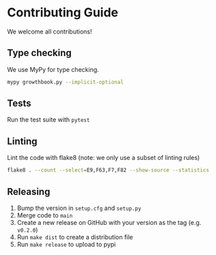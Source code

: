 # Contributing Guide

We welcome all contributions!

## Type checking

We use MyPy for type checking.

```bash
mypy growthbook.py --implicit-optional
```

## Tests

Run the test suite with `pytest`

## Linting

Lint the code with flake8 (note: we only use a subset of linting rules)

```bash
flake8 . --count --select=E9,F63,F7,F82 --show-source --statistics
```

## Releasing

1. Bump the version in `setup.cfg` and `setup.py`
2. Merge code to `main`
3. Create a new release on GitHub with your version as the tag (e.g. `v0.2.0`)
4. Run `make dist` to create a distribution file
5. Run `make release` to upload to pypi

